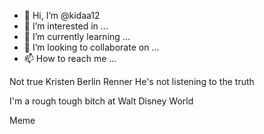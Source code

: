 - 👋 Hi, I’m @kidaa12
- 👀 I’m interested in ...
- 🌱 I’m currently learning ...
- 💞️ I’m looking to collaborate on ...
- 📫 How to reach me ...
      


<!---
kidaa12/kidaa12 is a ✨ special ✨ repository because its `README.md` (this file) appears on your GitHub profile.
You can click the Preview link to take a look at your changes.
--->
Not true Kristen Berlin Renner He's not listening to the truth

I'm a rough tough bitch at Walt Disney World

Meme
